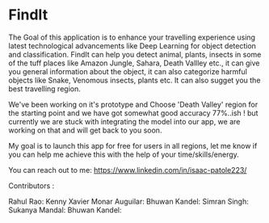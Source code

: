 # FindIt
The Goal of this application is to enhance your travelling experience using latest technological advancements like Deep Learning for object detection and classification. FindIt can help you detect animal, plants, insects in some of the tuff places like Amazon Jungle, Sahara, Death Vallley etc., it can give you general information about the object, it can also categorize harmful objects like Snake, Venomous insects, plants etc. It can also sugget you the best travelling region.

We've been working on it's prototype and Choose 'Death Valley' region for the starting point and we have got somewhat good accuracy 77%..ish ! but currently we are stuck with integrating the model into our app, we are working on that and will get back to you soon. 

My goal is to launch this app for free for users in all regions, let me know if you can help me achieve this with the help of your time/skills/energy. 

You can reach out to me: https://www.linkedin.com/in/isaac-patole223/

Contributors :

Rahul Rao: 
Kenny Xavier Monar Auguilar:
Bhuwan Kandel:
Simran Singh:
Sukanya Mandal:
Bhuwan Kandel: 



